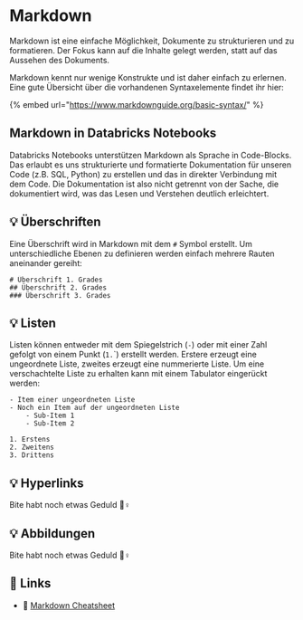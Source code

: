 # Markdown

Markdown ist eine einfache Möglichkeit, Dokumente zu strukturieren und zu formatieren. Der Fokus kann auf die Inhalte gelegt werden, statt auf das Aussehen des Dokuments. 

Markdown kennt nur wenige Konstrukte und ist daher einfach zu erlernen. Eine gute Übersicht über die vorhandenen Syntaxelemente findet ihr hier:

{% embed url="https://www.markdownguide.org/basic-syntax/" %}

## Markdown in Databricks Notebooks

Databricks Notebooks unterstützen Markdown als Sprache in Code-Blocks. Das erlaubt es uns strukturierte und formatierte Dokumentation für unseren Code \(z.B. SQL, Python\) zu erstellen und das in direkter Verbindung mit dem Code. Die Dokumentation ist also nicht getrennt von der Sache, die dokumentiert wird, was das Lesen und Verstehen deutlich erleichtert.

## 💡 Überschriften

Eine Überschrift wird in Markdown mit dem `#` Symbol erstellt. Um unterschiedliche Ebenen zu definieren werden einfach mehrere Rauten aneinander gereiht:

```text
# Überschrift 1. Grades
## Überschrift 2. Grades
### Überschrift 3. Grades
```

## 💡 Listen

Listen können entweder mit dem Spiegelstrich \(`-`\) oder mit einer Zahl gefolgt von einem Punkt \(`1.`\`\) erstellt werden. Erstere erzeugt eine ungeordnete Liste, zweites erzeugt eine nummerierte Liste. Um eine verschachtelte Liste zu erhalten kann mit einem Tabulator eingerückt werden:

```text
- Item einer ungeordneten Liste
- Noch ein Item auf der ungeordneten Liste
    - Sub-Item 1
    - Sub-Item 2
    
1. Erstens
2. Zweitens
3. Drittens
```

## 💡 Hyperlinks

Bite habt noch etwas Geduld 👷♀ 

## 💡 Abbildungen

Bite habt noch etwas Geduld 👷♀ 

## 🔗 Links

* 🔗 [Markdown Cheatsheet](https://github.com/adam-p/markdown-here/wiki/Markdown-Cheatsheet)

